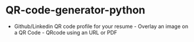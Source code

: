 # QR-code-generator-python
- Github/Linkedin QR code profile for your resume - Overlay an image on a QR Code - QRcode using an URL or PDF 
